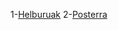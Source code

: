 1-[Helburuak](https://github.com/asierarpon/Lookconcert/blob/master/helburuak.md)
2-[Posterra](https://github.com/asierarpon/Lookconcert/blob/master/posterra.pdf)
